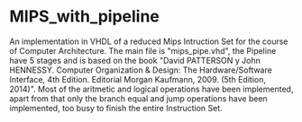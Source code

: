 # MIPS_with_pipeline
An implementation in VHDL of a reduced Mips Intruction Set for the course of Computer Architecture.
The main file is "mips_pipe.vhd", the Pipeline have 5 stages and is based on the book "David PATTERSON y John HENNESSY. Computer Organization & Design: The Hardware/Software 
Interface, 4th Edition. Editorial Morgan Kaufmann, 2009. (5th Edition, 2014)".
Most of the aritmetic and logical operations have been implemented, apart from that only the branch equal and jump operations have been implemented, too busy to finish the entire Instruction Set.

